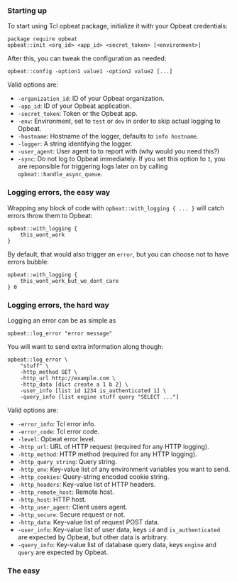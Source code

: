 ### Starting up

To start using Tcl opbeat package, initialize it with your Opbeat credentials:

    package require opbeat
    opbeat::init <org_id> <app_id> <secret_token> [<environment>]

After this, you can tweak the configuration as needed:

    opbeat::config -option1 value1 -option2 value2 [...]

Valid options are:

* `-organization_id`: ID of your Opbeat organization.
* `-app_id`: ID of your Opbeat application.
* `-secret_token`: Token or the Opbeat app.
* `-env`: Environment, set to `test` or `dev` in order to skip actual logging to Opbeat.
* `-hostname`: Hostname of the logger, defaults to `info hostname`.
* `-logger`: A string identifying the logger.
* `-user_agent`: User agent to to report with (why would you need this?)
* `-sync`: Do not log to Opbeat immediately. If you set this option to `1`, you are reponsible for triggering logs later on by calling `opbeat::handle_async_queue`.

### Logging errors, the easy way

Wrapping any block of code with `opbeat::with_logging { ... }` will catch errors throw them to Opbeat:

    opbeat::with_logging {
        this_wont_work
    }

By default, that would also trigger an `error`, but you can choose not to have errors bubble:

    opbeat::with_logging {
        this_wont_work_but_we_dont_care
    } 0

### Logging errors, the hard way

Logging an error can be as simple as

    opbeat::log_error "error message"

You will want to send extra information along though:

    opbeat::log_error \
        "stuff" \
        -http_method GET \
        -http_url http://example.com \
        -http_data [dict create a 1 b 2] \
        -user_info [list id 1234 is_authenticated 1] \
        -query_info [list engine stuff query "SELECT ..."]


Valid options are:

* `-error_info`: Tcl error info.
* `-error_code`: Tcl error code.
* `-level`: Opbeat error level.
* `-http_url`: URL of HTTP request (required for any HTTP logging).
* `-http_method`: HTTP method (required for any HTTP logging).
* `-http_query_string`: Query string.
* `-http_env`: Key-value list of any environment variables you want to send.
* `-http_cookies`: Query-string encoded cookie string.
* `-http_headers`: Key-value list of HTTP headers.
* `-http_remote_host`: Remote host.
* `-http_host`: HTTP host.
* `-http_user_agent`: Client users agent.
* `-http_secure`: Secure request or not.
* `-http_data`: Key-value list of request POST data.
* `-user_info`: Key-value list of user data, keys `id` and `is_authenticated` are expected by Opbeat, but other data is arbitrary.
* `-query_info`: Key-value list of database query data, keys `engine` and `query` are expected by Opbeat.

### The easy